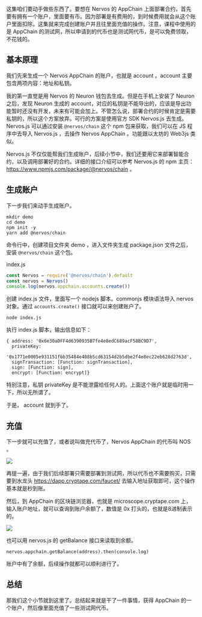 这集咱们要动手做些东西了。要想在 Nervos 的 AppChain 上面部署合约，首先要有拥有一个账户，里面要有币。因为部署是有费用的，到时候费用就会从这个账户里面扣除。这集就来完成创建账户并且往里面充值的操作。注意，课程中使用的是 AppChain 的测试网，所以申请到的代币也是测试网代币，是可以免费领取，不花钱的。

## 基本原理

我们先来生成一个 Nervos AppChain 的账户，也就是 account 。account 主要包含两项内容：地址和私钥。

我的第一直觉是用 Nervos 的 Neuron 钱包去生成。但是在手机上安装了 Neuron 之后，发现 Neuron 生成的 account，对应的私钥是不能导出的，应该是导出功能暂时还没有开发，未来有可能会加上。不管怎么说，部署合约的时候肯定是需要私钥的，所以这个方案放弃。可行的方案是使用官方 SDK Nervos.js 去生成。Nervos.js 可以通过安装 `@nervos/chain` 这个 npm 包来获取，我们可以在 JS 程序中去导入 Nervos.js ，去操作 Nervos AppChain 。功能跟以太坊的 Web3js 类似。

Nervos.js 不仅仅能帮我们生成账户，后续小节中，我们还要用它来部署智能合约，以及调用部署好的合约。详细的接口介绍可以参考 Nervos.js 的 npm 主页：https://www.npmjs.com/package/@nervos/chain 。

## 生成账户

下一步我们来动手生成账户。

```
mkdir demo
cd demo
npm init -y
yarn add @nervos/chain
```

命令行中，创建项目文件夹 demo ，进入文件夹生成 package.json 文件之后，安装 `@nervos/chain` 这个包。

index.js

```js
const Nervos = require('@nervos/chain').default
const nervos = Nervos()
console.log(nervos.appchain.accounts.create())
```

创建 index.js 文件，里面写一个 nodejs 脚本。commonjs 模块语法导入 nervos 对象。通过 `accounts.create()` 接口就可以来创建账户了。

```
node index.js
```

执行 index.js 脚本，输出信息如下：

```
{ address: '0x6e30aDFF4d6390935B7fe4e8edC689acF58BC9D7',
  privateKey:
   '0x1771e0005e931151fbb35484e408b5cd63154d2b5dbe2f4e8ec22eb628d2763d',
  signTransaction: [Function: signTransaction],
  sign: [Function: sign],
  encrypt: [Function: encrypt]}
```

特别注意，私钥 privateKey 是不能泄露给任何人的。上面这个账户就是临时用一下，所以无所谓了。

于是， account 就到手了。

## 充值

下一步就可以充值了，或者说叫做充代币了，Nervos AppChain 的代币叫 NOS 。


![](http://image-1253322599.cosbj.myqcloud.com/2018091201.jpg)

再提一遍，由于我们后续部署只需要部署到测试网，所以代币也不需要购买，只需要到水龙头 https://dapp.cryptape.com/faucet/ 去输入地址获取即可，这个操作基本就是秒到账。

然后，到 AppChain 的区块链浏览器，也就是 microscope.cryptape.com 上，输入账户地址，就可以查询到账户余额了，数值是 0x 打头的，也就是8进制表示的。

![](http://image-1253322599.cosbj.myqcloud.com/2018091202.jpg)


也可以用 nervos.js 的 getBalance 接口来读取到余额。

```
nervos.appchain.getBalance(address).then(console.log)
```

账户中有了余额，后续操作就都可以顺利进行了。

## 总结

那我们这个小节就到这里了。总结起来就是干了一件事情，获得 AppChain 的一个账户，然后像里面充值了一些测试网代币。
